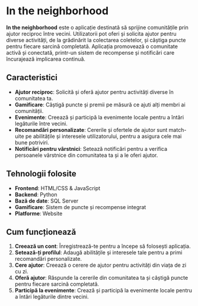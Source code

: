 # In the neighborhood

**In the neighborhood** este o aplicație destinată să sprijine comunitățile prin ajutor reciproc între vecini. Utilizatorii pot oferi și solicita ajutor pentru diverse activități, de la grădinărit la colectarea coletelor, și câștiga puncte pentru fiecare sarcină completată.
Aplicația promovează o comunitate activă și conectată, printr-un sistem de recompense și notificări care încurajează implicarea continuă.

## Caracteristici

- **Ajutor reciproc**: Solicită și oferă ajutor pentru activități diverse în comunitatea ta.
- **Gamificare**: Câștigă puncte și premii pe măsură ce ajuti alți membri ai comunității.
- **Evenimente**: Creează și participă la evenimente locale pentru a întări legăturile între vecini.
- **Recomandări personalizate**: Cererile și ofertele de ajutor sunt match-uite pe abilitățile și interesele utilizatorului, pentru a asigura cele mai bune potriviri.
- **Notificări pentru vârstnici**: Setează notificări pentru a verifica persoanele vârstnice din comunitatea ta și a le oferi ajutor.

## Tehnologii folosite

- **Frontend**: HTML/CSS & JavaScript
- **Backend**: Python
- **Bază de date**: SQL Server
- **Gamificare**: Sistem de puncte și recompense integrat
- **Platforme**: Website

## Cum funcționează

1. **Creează un cont**: Înregistrează-te pentru a începe să folosești aplicația.
2. **Setează-ți profilul**: Adaugă abilitățile și interesele tale pentru a primi recomandări personalizate.
3. **Cere ajutor**: Creează o cerere de ajutor pentru activități din viața de zi cu zi.
4. **Oferă ajutor**: Răspunde la cererile din comunitatea ta și câștigă puncte pentru fiecare sarcină completată.
5. **Participă la evenimente**: Crează și participă la evenimente locale pentru a întări legăturile dintre vecini.

